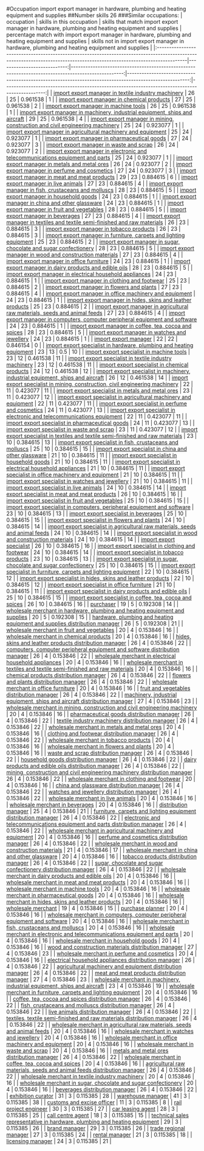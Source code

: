 #Occupation import export manager in hardware, plumbing and heating equipment and supplies
##Number skills 26
###Similar occupations:
| occupation                                                                                                                                                              |   skills in this occupation |   skills that match import export manager in hardware, plumbing and heating equipment and supplies |   percentage match with import export manager in hardware, plumbing and heating equipment and supplies |   skills not in import export manager in hardware, plumbing and heating equipment and supplies |
|:------------------------------------------------------------------------------------------------------------------------------------------------------------------------|----------------------------:|---------------------------------------------------------------------------------------------------:|-------------------------------------------------------------------------------------------------------:|-----------------------------------------------------------------------------------------------:|
| [import export manager in textile industry machinery](import_export_manager_in_textile_industry_machinery.md)                                                           |                          26 |                                                                                                 25 |                                                                                               0.961538 |                                                                                              1 |
| [import export manager in chemical products](import_export_manager_in_chemical_products.md)                                                                             |                          27 |                                                                                                 25 |                                                                                               0.961538 |                                                                                              2 |
| [import export manager in machine tools](import_export_manager_in_machine_tools.md)                                                                                     |                          26 |                                                                                                 25 |                                                                                               0.961538 |                                                                                              1 |
| [import export manager in machinery, industrial equipment, ships and aircraft](import_export_manager_in_machinery,_industrial_equipment,_ships_and_aircraft.md)         |                          29 |                                                                                                 25 |                                                                                               0.961538 |                                                                                              4 |
| [import export manager in mining, construction and civil engineering machinery](import_export_manager_in_mining,_construction_and_civil_engineering_machinery.md)       |                          25 |                                                                                                 24 |                                                                                               0.923077 |                                                                                              1 |
| [import export manager in agricultural machinery and equipment](import_export_manager_in_agricultural_machinery_and_equipment.md)                                       |                          25 |                                                                                                 24 |                                                                                               0.923077 |                                                                                              1 |
| [import export manager in pharmaceutical goods](import_export_manager_in_pharmaceutical_goods.md)                                                                       |                          27 |                                                                                                 24 |                                                                                               0.923077 |                                                                                              3 |
| [import export manager in waste and scrap](import_export_manager_in_waste_and_scrap.md)                                                                                 |                          26 |                                                                                                 24 |                                                                                               0.923077 |                                                                                              2 |
| [import export manager in electronic and telecommunications equipment and parts](import_export_manager_in_electronic_and_telecommunications_equipment_and_parts.md)     |                          25 |                                                                                                 24 |                                                                                               0.923077 |                                                                                              1 |
| [import export manager in metals and metal ores](import_export_manager_in_metals_and_metal_ores.md)                                                                     |                          26 |                                                                                                 24 |                                                                                               0.923077 |                                                                                              2 |
| [import export manager in perfume and cosmetics](import_export_manager_in_perfume_and_cosmetics.md)                                                                     |                          27 |                                                                                                 24 |                                                                                               0.923077 |                                                                                              3 |
| [import export manager in meat and meat products](import_export_manager_in_meat_and_meat_products.md)                                                                   |                          29 |                                                                                                 23 |                                                                                               0.884615 |                                                                                              6 |
| [import export manager in live animals](import_export_manager_in_live_animals.md)                                                                                       |                          27 |                                                                                                 23 |                                                                                               0.884615 |                                                                                              4 |
| [import export manager in fish, crustaceans and molluscs](import_export_manager_in_fish,_crustaceans_and_molluscs.md)                                                   |                          28 |                                                                                                 23 |                                                                                               0.884615 |                                                                                              5 |
| [import export manager in household goods](import_export_manager_in_household_goods.md)                                                                                 |                          24 |                                                                                                 23 |                                                                                               0.884615 |                                                                                              1 |
| [import export manager in china and other glassware](import_export_manager_in_china_and_other_glassware.md)                                                             |                          24 |                                                                                                 23 |                                                                                               0.884615 |                                                                                              1 |
| [import export manager in fruit and vegetables](import_export_manager_in_fruit_and_vegetables.md)                                                                       |                          28 |                                                                                                 23 |                                                                                               0.884615 |                                                                                              5 |
| [import export manager in beverages](import_export_manager_in_beverages.md)                                                                                             |                          27 |                                                                                                 23 |                                                                                               0.884615 |                                                                                              4 |
| [import export manager in textiles and textile semi-finished and raw materials](import_export_manager_in_textiles_and_textile_semi-finished_and_raw_materials.md)       |                          26 |                                                                                                 23 |                                                                                               0.884615 |                                                                                              3 |
| [import export manager in tobacco products](import_export_manager_in_tobacco_products.md)                                                                               |                          26 |                                                                                                 23 |                                                                                               0.884615 |                                                                                              3 |
| [import export manager in furniture, carpets and lighting equipment](import_export_manager_in_furniture,_carpets_and_lighting_equipment.md)                             |                          25 |                                                                                                 23 |                                                                                               0.884615 |                                                                                              2 |
| [import export manager in sugar, chocolate and sugar confectionery](import_export_manager_in_sugar,_chocolate_and_sugar_confectionery.md)                               |                          28 |                                                                                                 23 |                                                                                               0.884615 |                                                                                              5 |
| [import export manager in wood and construction materials](import_export_manager_in_wood_and_construction_materials.md)                                                 |                          27 |                                                                                                 23 |                                                                                               0.884615 |                                                                                              4 |
| [import export manager in office furniture](import_export_manager_in_office_furniture.md)                                                                               |                          24 |                                                                                                 23 |                                                                                               0.884615 |                                                                                              1 |
| [import export manager in dairy products and edible oils](import_export_manager_in_dairy_products_and_edible_oils.md)                                                   |                          28 |                                                                                                 23 |                                                                                               0.884615 |                                                                                              5 |
| [import export manager in electrical household appliances](import_export_manager_in_electrical_household_appliances.md)                                                 |                          24 |                                                                                                 23 |                                                                                               0.884615 |                                                                                              1 |
| [import export manager in clothing and footwear](import_export_manager_in_clothing_and_footwear.md)                                                                     |                          25 |                                                                                                 23 |                                                                                               0.884615 |                                                                                              2 |
| [import export manager in flowers and plants](import_export_manager_in_flowers_and_plants.md)                                                                           |                          27 |                                                                                                 23 |                                                                                               0.884615 |                                                                                              4 |
| [import export manager in office machinery and equipment](import_export_manager_in_office_machinery_and_equipment.md)                                                   |                          24 |                                                                                                 23 |                                                                                               0.884615 |                                                                                              1 |
| [import export manager in hides, skins and leather products](import_export_manager_in_hides,_skins_and_leather_products.md)                                             |                          25 |                                                                                                 23 |                                                                                               0.884615 |                                                                                              2 |
| [import export manager in agricultural raw materials, seeds and animal feeds](import_export_manager_in_agricultural_raw_materials,_seeds_and_animal_feeds.md)           |                          27 |                                                                                                 23 |                                                                                               0.884615 |                                                                                              4 |
| [import export manager in computers, computer peripheral equipment and software](import_export_manager_in_computers,_computer_peripheral_equipment_and_software.md)     |                          24 |                                                                                                 23 |                                                                                               0.884615 |                                                                                              1 |
| [import export manager in coffee, tea, cocoa and spices](import_export_manager_in_coffee,_tea,_cocoa_and_spices.md)                                                     |                          28 |                                                                                                 23 |                                                                                               0.884615 |                                                                                              5 |
| [import export manager in watches and jewellery](import_export_manager_in_watches_and_jewellery.md)                                                                     |                          24 |                                                                                                 23 |                                                                                               0.884615 |                                                                                              1 |
| [import export manager](import_export_manager.md)                                                                                                                       |                          22 |                                                                                                 22 |                                                                                               0.846154 |                                                                                              0 |
| [import export specialist in hardware, plumbing and heating equipment](import_export_specialist_in_hardware,_plumbing_and_heating_equipment.md)                         |                          23 |                                                                                                 13 |                                                                                               0.5      |                                                                                             10 |
| [import export specialist in machine tools](import_export_specialist_in_machine_tools.md)                                                                               |                          23 |                                                                                                 12 |                                                                                               0.461538 |                                                                                             11 |
| [import export specialist in textile industry machinery](import_export_specialist_in_textile_industry_machinery.md)                                                     |                          23 |                                                                                                 12 |                                                                                               0.461538 |                                                                                             11 |
| [import export specialist in chemical products](import_export_specialist_in_chemical_products.md)                                                                       |                          24 |                                                                                                 12 |                                                                                               0.461538 |                                                                                             12 |
| [import export specialist in machinery, industrial equipment, ships and aircraft](import_export_specialist_in_machinery,_industrial_equipment,_ships_and_aircraft.md)   |                          26 |                                                                                                 12 |                                                                                               0.461538 |                                                                                             14 |
| [import export specialist in mining, construction, civil engineering machinery](import_export_specialist_in_mining,_construction,_civil_engineering_machinery.md)       |                          22 |                                                                                                 11 |                                                                                               0.423077 |                                                                                             11 |
| [import export specialist in metals and metal ores](import_export_specialist_in_metals_and_metal_ores.md)                                                               |                          23 |                                                                                                 11 |                                                                                               0.423077 |                                                                                             12 |
| [import export specialist in agricultural machinery and equipment](import_export_specialist_in_agricultural_machinery_and_equipment.md)                                 |                          22 |                                                                                                 11 |                                                                                               0.423077 |                                                                                             11 |
| [import export specialist in perfume and cosmetics](import_export_specialist_in_perfume_and_cosmetics.md)                                                               |                          24 |                                                                                                 11 |                                                                                               0.423077 |                                                                                             13 |
| [import export specialist in electronic and telecommunications equipment](import_export_specialist_in_electronic_and_telecommunications_equipment.md)                   |                          22 |                                                                                                 11 |                                                                                               0.423077 |                                                                                             11 |
| [import export specialist in pharmaceutical goods](import_export_specialist_in_pharmaceutical_goods.md)                                                                 |                          24 |                                                                                                 11 |                                                                                               0.423077 |                                                                                             13 |
| [import export specialist in waste and scrap](import_export_specialist_in_waste_and_scrap.md)                                                                           |                          23 |                                                                                                 11 |                                                                                               0.423077 |                                                                                             12 |
| [import export specialist in textiles and textile semi-finished and raw materials](import_export_specialist_in_textiles_and_textile_semi-finished_and_raw_materials.md) |                          23 |                                                                                                 10 |                                                                                               0.384615 |                                                                                             13 |
| [import export specialist in  fish, crustaceans and molluscs](import_export_specialist_in__fish,_crustaceans_and_molluscs.md)                                           |                          25 |                                                                                                 10 |                                                                                               0.384615 |                                                                                             15 |
| [import export specialist in china and other glassware](import_export_specialist_in_china_and_other_glassware.md)                                                       |                          21 |                                                                                                 10 |                                                                                               0.384615 |                                                                                             11 |
| [import export specialist in household goods](import_export_specialist_in_household_goods.md)                                                                           |                          21 |                                                                                                 10 |                                                                                               0.384615 |                                                                                             11 |
| [import export specialist in electrical household appliances](import_export_specialist_in_electrical_household_appliances.md)                                           |                          21 |                                                                                                 10 |                                                                                               0.384615 |                                                                                             11 |
| [import export specialist in office machinery and equipment](import_export_specialist_in_office_machinery_and_equipment.md)                                             |                          21 |                                                                                                 10 |                                                                                               0.384615 |                                                                                             11 |
| [import export specialist in watches and jewellery](import_export_specialist_in_watches_and_jewellery.md)                                                               |                          21 |                                                                                                 10 |                                                                                               0.384615 |                                                                                             11 |
| [import export specialist in live animals](import_export_specialist_in_live_animals.md)                                                                                 |                          24 |                                                                                                 10 |                                                                                               0.384615 |                                                                                             14 |
| [import export specialist in meat and meat products](import_export_specialist_in_meat_and_meat_products.md)                                                             |                          26 |                                                                                                 10 |                                                                                               0.384615 |                                                                                             16 |
| [import export specialist in fruit and vegetables](import_export_specialist_in_fruit_and_vegetables.md)                                                                 |                          25 |                                                                                                 10 |                                                                                               0.384615 |                                                                                             15 |
| [import export specialist in computers, peripheral equipment and software](import_export_specialist_in_computers,_peripheral_equipment_and_software.md)                 |                          23 |                                                                                                 10 |                                                                                               0.384615 |                                                                                             13 |
| [import export specialist in beverages](import_export_specialist_in_beverages.md)                                                                                       |                          25 |                                                                                                 10 |                                                                                               0.384615 |                                                                                             15 |
| [import export specialist in flowers and plants](import_export_specialist_in_flowers_and_plants.md)                                                                     |                          24 |                                                                                                 10 |                                                                                               0.384615 |                                                                                             14 |
| [import export specialist in agricultural raw materials, seeds and animal feeds](import_export_specialist_in_agricultural_raw_materials,_seeds_and_animal_feeds.md)     |                          24 |                                                                                                 10 |                                                                                               0.384615 |                                                                                             14 |
| [import export specialist in wood and construction materials](import_export_specialist_in_wood_and_construction_materials.md)                                           |                          24 |                                                                                                 10 |                                                                                               0.384615 |                                                                                             14 |
| [import export specialist](import_export_specialist.md)                                                                                                                 |                          26 |                                                                                                 10 |                                                                                               0.384615 |                                                                                             16 |
| [import export specialist in clothing and footwear](import_export_specialist_in_clothing_and_footwear.md)                                                               |                          24 |                                                                                                 10 |                                                                                               0.384615 |                                                                                             14 |
| [import export specialist in tobacco products](import_export_specialist_in_tobacco_products.md)                                                                         |                          23 |                                                                                                 10 |                                                                                               0.384615 |                                                                                             13 |
| [import export specialist in sugar, chocolate and sugar confectionery](import_export_specialist_in_sugar,_chocolate_and_sugar_confectionery.md)                         |                          25 |                                                                                                 10 |                                                                                               0.384615 |                                                                                             15 |
| [import export specialist in furniture, carpets and lighting equipment](import_export_specialist_in_furniture,_carpets_and_lighting_equipment.md)                       |                          22 |                                                                                                 10 |                                                                                               0.384615 |                                                                                             12 |
| [import export specialist in hides, skins and leather products](import_export_specialist_in_hides,_skins_and_leather_products.md)                                       |                          22 |                                                                                                 10 |                                                                                               0.384615 |                                                                                             12 |
| [import export specialist in office furniture](import_export_specialist_in_office_furniture.md)                                                                         |                          21 |                                                                                                 10 |                                                                                               0.384615 |                                                                                             11 |
| [import export specialist in dairy products and edible oils](import_export_specialist_in_dairy_products_and_edible_oils.md)                                             |                          25 |                                                                                                 10 |                                                                                               0.384615 |                                                                                             15 |
| [import export specialist in coffee, tea, cocoa and spices](import_export_specialist_in_coffee,_tea,_cocoa_and_spices.md)                                               |                          26 |                                                                                                 10 |                                                                                               0.384615 |                                                                                             16 |
| [purchaser](purchaser.md)                                                                                                                                               |                          19 |                                                                                                  5 |                                                                                               0.192308 |                                                                                             14 |
| [wholesale merchant in hardware, plumbing and heating equipment and supplies](wholesale_merchant_in_hardware,_plumbing_and_heating_equipment_and_supplies.md)           |                          20 |                                                                                                  5 |                                                                                               0.192308 |                                                                                             15 |
| [hardware, plumbing and heating equipment and supplies distribution manager](hardware,_plumbing_and_heating_equipment_and_supplies_distribution_manager.md)             |                          26 |                                                                                                  5 |                                                                                               0.192308 |                                                                                             21 |
| [wholesale merchant in fruit and vegetables](wholesale_merchant_in_fruit_and_vegetables.md)                                                                             |                          20 |                                                                                                  4 |                                                                                               0.153846 |                                                                                             16 |
| [wholesale merchant in chemical products](wholesale_merchant_in_chemical_products.md)                                                                                   |                          20 |                                                                                                  4 |                                                                                               0.153846 |                                                                                             16 |
| [hides, skins and leather products distribution manager](hides,_skins_and_leather_products_distribution_manager.md)                                                     |                          26 |                                                                                                  4 |                                                                                               0.153846 |                                                                                             22 |
| [computers, computer peripheral equipment and software distribution manager](computers,_computer_peripheral_equipment_and_software_distribution_manager.md)             |                          26 |                                                                                                  4 |                                                                                               0.153846 |                                                                                             22 |
| [wholesale merchant in electrical household appliances](wholesale_merchant_in_electrical_household_appliances.md)                                                       |                          20 |                                                                                                  4 |                                                                                               0.153846 |                                                                                             16 |
| [wholesale merchant in textiles and textile semi-finished and raw materials](wholesale_merchant_in_textiles_and_textile_semi-finished_and_raw_materials.md)             |                          20 |                                                                                                  4 |                                                                                               0.153846 |                                                                                             16 |
| [chemical products distribution manager](chemical_products_distribution_manager.md)                                                                                     |                          26 |                                                                                                  4 |                                                                                               0.153846 |                                                                                             22 |
| [flowers and plants distribution manager](flowers_and_plants_distribution_manager.md)                                                                                   |                          26 |                                                                                                  4 |                                                                                               0.153846 |                                                                                             22 |
| [wholesale merchant in office furniture](wholesale_merchant_in_office_furniture.md)                                                                                     |                          20 |                                                                                                  4 |                                                                                               0.153846 |                                                                                             16 |
| [fruit and vegetables distribution manager](fruit_and_vegetables_distribution_manager.md)                                                                               |                          26 |                                                                                                  4 |                                                                                               0.153846 |                                                                                             22 |
| [machinery, industrial equipment, ships and aircraft distribution manager](machinery,_industrial_equipment,_ships_and_aircraft_distribution_manager.md)                 |                          27 |                                                                                                  4 |                                                                                               0.153846 |                                                                                             23 |
| [wholesale merchant in mining, construction and civil engineering machinery](wholesale_merchant_in_mining,_construction_and_civil_engineering_machinery.md)             |                          20 |                                                                                                  4 |                                                                                               0.153846 |                                                                                             16 |
| [pharmaceutical goods distribution manager](pharmaceutical_goods_distribution_manager.md)                                                                               |                          26 |                                                                                                  4 |                                                                                               0.153846 |                                                                                             22 |
| [textile industry machinery distribution manager](textile_industry_machinery_distribution_manager.md)                                                                   |                          26 |                                                                                                  4 |                                                                                               0.153846 |                                                                                             22 |
| [wholesale merchant in metals and metal ores](wholesale_merchant_in_metals_and_metal_ores.md)                                                                           |                          20 |                                                                                                  4 |                                                                                               0.153846 |                                                                                             16 |
| [clothing and footwear distribution manager](clothing_and_footwear_distribution_manager.md)                                                                             |                          26 |                                                                                                  4 |                                                                                               0.153846 |                                                                                             22 |
| [wholesale merchant in tobacco products](wholesale_merchant_in_tobacco_products.md)                                                                                     |                          20 |                                                                                                  4 |                                                                                               0.153846 |                                                                                             16 |
| [wholesale merchant in flowers and plants](wholesale_merchant_in_flowers_and_plants.md)                                                                                 |                          20 |                                                                                                  4 |                                                                                               0.153846 |                                                                                             16 |
| [waste and scrap distribution manager](waste_and_scrap_distribution_manager.md)                                                                                         |                          26 |                                                                                                  4 |                                                                                               0.153846 |                                                                                             22 |
| [household goods distribution manager](household_goods_distribution_manager.md)                                                                                         |                          26 |                                                                                                  4 |                                                                                               0.153846 |                                                                                             22 |
| [dairy products and edible oils distribution manager](dairy_products_and_edible_oils_distribution_manager.md)                                                           |                          26 |                                                                                                  4 |                                                                                               0.153846 |                                                                                             22 |
| [mining, construction and civil engineering machinery distribution manager](mining,_construction_and_civil_engineering_machinery_distribution_manager.md)               |                          26 |                                                                                                  4 |                                                                                               0.153846 |                                                                                             22 |
| [wholesale merchant in clothing and footwear](wholesale_merchant_in_clothing_and_footwear.md)                                                                           |                          20 |                                                                                                  4 |                                                                                               0.153846 |                                                                                             16 |
| [china and glassware distribution manager](china_and_glassware_distribution_manager.md)                                                                                 |                          26 |                                                                                                  4 |                                                                                               0.153846 |                                                                                             22 |
| [watches and jewellery distribution manager](watches_and_jewellery_distribution_manager.md)                                                                             |                          26 |                                                                                                  4 |                                                                                               0.153846 |                                                                                             22 |
| [wholesale merchant in live animals](wholesale_merchant_in_live_animals.md)                                                                                             |                          20 |                                                                                                  4 |                                                                                               0.153846 |                                                                                             16 |
| [wholesale merchant in beverages](wholesale_merchant_in_beverages.md)                                                                                                   |                          20 |                                                                                                  4 |                                                                                               0.153846 |                                                                                             16 |
| [distribution manager](distribution_manager.md)                                                                                                                         |                          25 |                                                                                                  4 |                                                                                               0.153846 |                                                                                             21 |
| [furniture, carpets and lighting equipment distribution manager](furniture,_carpets_and_lighting_equipment_distribution_manager.md)                                     |                          26 |                                                                                                  4 |                                                                                               0.153846 |                                                                                             22 |
| [electronic and telecommunications equipment and parts distribution manager](electronic_and_telecommunications_equipment_and_parts_distribution_manager.md)             |                          26 |                                                                                                  4 |                                                                                               0.153846 |                                                                                             22 |
| [wholesale merchant in agricultural machinery and equipment](wholesale_merchant_in_agricultural_machinery_and_equipment.md)                                             |                          20 |                                                                                                  4 |                                                                                               0.153846 |                                                                                             16 |
| [perfume and cosmetics distribution manager](perfume_and_cosmetics_distribution_manager.md)                                                                             |                          26 |                                                                                                  4 |                                                                                               0.153846 |                                                                                             22 |
| [wholesale merchant in wood and construction materials](wholesale_merchant_in_wood_and_construction_materials.md)                                                       |                          21 |                                                                                                  4 |                                                                                               0.153846 |                                                                                             17 |
| [wholesale merchant in china and other glassware](wholesale_merchant_in_china_and_other_glassware.md)                                                                   |                          20 |                                                                                                  4 |                                                                                               0.153846 |                                                                                             16 |
| [tobacco products distribution manager](tobacco_products_distribution_manager.md)                                                                                       |                          26 |                                                                                                  4 |                                                                                               0.153846 |                                                                                             22 |
| [sugar, chocolate and sugar confectionery distribution manager](sugar,_chocolate_and_sugar_confectionery_distribution_manager.md)                                       |                          26 |                                                                                                  4 |                                                                                               0.153846 |                                                                                             22 |
| [wholesale merchant in dairy products and edible oils](wholesale_merchant_in_dairy_products_and_edible_oils.md)                                                         |                          20 |                                                                                                  4 |                                                                                               0.153846 |                                                                                             16 |
| [wholesale merchant in meat and meat products](wholesale_merchant_in_meat_and_meat_products.md)                                                                         |                          20 |                                                                                                  4 |                                                                                               0.153846 |                                                                                             16 |
| [wholesale merchant in machine tools](wholesale_merchant_in_machine_tools.md)                                                                                           |                          20 |                                                                                                  4 |                                                                                               0.153846 |                                                                                             16 |
| [wholesale merchant in pharmaceutical goods](wholesale_merchant_in_pharmaceutical_goods.md)                                                                             |                          20 |                                                                                                  4 |                                                                                               0.153846 |                                                                                             16 |
| [wholesale merchant in hides, skins and leather products](wholesale_merchant_in_hides,_skins_and_leather_products.md)                                                   |                          20 |                                                                                                  4 |                                                                                               0.153846 |                                                                                             16 |
| [wholesale merchant](wholesale_merchant.md)                                                                                                                             |                          19 |                                                                                                  4 |                                                                                               0.153846 |                                                                                             15 |
| [purchase planner](purchase_planner.md)                                                                                                                                 |                          20 |                                                                                                  4 |                                                                                               0.153846 |                                                                                             16 |
| [wholesale merchant in computers, computer peripheral equipment and software](wholesale_merchant_in_computers,_computer_peripheral_equipment_and_software.md)           |                          20 |                                                                                                  4 |                                                                                               0.153846 |                                                                                             16 |
| [wholesale merchant in fish, crustaceans and molluscs](wholesale_merchant_in_fish,_crustaceans_and_molluscs.md)                                                         |                          20 |                                                                                                  4 |                                                                                               0.153846 |                                                                                             16 |
| [wholesale merchant in electronic and telecommunications equipment and parts](wholesale_merchant_in_electronic_and_telecommunications_equipment_and_parts.md)           |                          20 |                                                                                                  4 |                                                                                               0.153846 |                                                                                             16 |
| [wholesale merchant in household goods](wholesale_merchant_in_household_goods.md)                                                                                       |                          20 |                                                                                                  4 |                                                                                               0.153846 |                                                                                             16 |
| [wood and construction materials distribution manager](wood_and_construction_materials_distribution_manager.md)                                                         |                          27 |                                                                                                  4 |                                                                                               0.153846 |                                                                                             23 |
| [wholesale merchant in perfume and cosmetics](wholesale_merchant_in_perfume_and_cosmetics.md)                                                                           |                          20 |                                                                                                  4 |                                                                                               0.153846 |                                                                                             16 |
| [electrical household appliances distribution manager](electrical_household_appliances_distribution_manager.md)                                                         |                          26 |                                                                                                  4 |                                                                                               0.153846 |                                                                                             22 |
| [agricultural machinery and equipment distribution manager](agricultural_machinery_and_equipment_distribution_manager.md)                                               |                          26 |                                                                                                  4 |                                                                                               0.153846 |                                                                                             22 |
| [meat and meat products distribution manager](meat_and_meat_products_distribution_manager.md)                                                                           |                          27 |                                                                                                  4 |                                                                                               0.153846 |                                                                                             23 |
| [wholesale merchant in machinery, industrial equipment, ships and aircraft](wholesale_merchant_in_machinery,_industrial_equipment,_ships_and_aircraft.md)               |                          23 |                                                                                                  4 |                                                                                               0.153846 |                                                                                             19 |
| [wholesale merchant in furniture, carpets and lighting equipment](wholesale_merchant_in_furniture,_carpets_and_lighting_equipment.md)                                   |                          20 |                                                                                                  4 |                                                                                               0.153846 |                                                                                             16 |
| [coffee, tea, cocoa and spices distribution manager](coffee,_tea,_cocoa_and_spices_distribution_manager.md)                                                             |                          26 |                                                                                                  4 |                                                                                               0.153846 |                                                                                             22 |
| [fish, crustaceans and molluscs distribution manager](fish,_crustaceans_and_molluscs_distribution_manager.md)                                                           |                          26 |                                                                                                  4 |                                                                                               0.153846 |                                                                                             22 |
| [live animals distribution manager](live_animals_distribution_manager.md)                                                                                               |                          26 |                                                                                                  4 |                                                                                               0.153846 |                                                                                             22 |
| [textiles, textile semi-finished and raw materials distribution manager](textiles,_textile_semi-finished_and_raw_materials_distribution_manager.md)                     |                          26 |                                                                                                  4 |                                                                                               0.153846 |                                                                                             22 |
| [wholesale merchant in agricultural raw materials, seeds and animal feeds](wholesale_merchant_in_agricultural_raw_materials,_seeds_and_animal_feeds.md)                 |                          20 |                                                                                                  4 |                                                                                               0.153846 |                                                                                             16 |
| [wholesale merchant in watches and jewellery](wholesale_merchant_in_watches_and_jewellery.md)                                                                           |                          20 |                                                                                                  4 |                                                                                               0.153846 |                                                                                             16 |
| [wholesale merchant in office machinery and equipment](wholesale_merchant_in_office_machinery_and_equipment.md)                                                         |                          20 |                                                                                                  4 |                                                                                               0.153846 |                                                                                             16 |
| [wholesale merchant in waste and scrap](wholesale_merchant_in_waste_and_scrap.md)                                                                                       |                          20 |                                                                                                  4 |                                                                                               0.153846 |                                                                                             16 |
| [metals and metal ores distribution manager](metals_and_metal_ores_distribution_manager.md)                                                                             |                          26 |                                                                                                  4 |                                                                                               0.153846 |                                                                                             22 |
| [wholesale merchant in coffee, tea, cocoa and spices](wholesale_merchant_in_coffee,_tea,_cocoa_and_spices.md)                                                           |                          20 |                                                                                                  4 |                                                                                               0.153846 |                                                                                             16 |
| [agricultural raw materials, seeds and animal feeds distribution manager](agricultural_raw_materials,_seeds_and_animal_feeds_distribution_manager.md)                   |                          26 |                                                                                                  4 |                                                                                               0.153846 |                                                                                             22 |
| [wholesale merchant in textile industry machinery](wholesale_merchant_in_textile_industry_machinery.md)                                                                 |                          20 |                                                                                                  4 |                                                                                               0.153846 |                                                                                             16 |
| [wholesale merchant in sugar, chocolate and sugar confectionery](wholesale_merchant_in_sugar,_chocolate_and_sugar_confectionery.md)                                     |                          20 |                                                                                                  4 |                                                                                               0.153846 |                                                                                             16 |
| [beverages distribution manager](beverages_distribution_manager.md)                                                                                                     |                          26 |                                                                                                  4 |                                                                                               0.153846 |                                                                                             22 |
| [exhibition curator](exhibition_curator.md)                                                                                                                             |                          31 |                                                                                                  3 |                                                                                               0.115385 |                                                                                             28 |
| [warehouse manager](warehouse_manager.md)                                                                                                                               |                          41 |                                                                                                  3 |                                                                                               0.115385 |                                                                                             38 |
| [customs and excise officer](customs_and_excise_officer.md)                                                                                                             |                          11 |                                                                                                  3 |                                                                                               0.115385 |                                                                                              8 |
| [rail project engineer](rail_project_engineer.md)                                                                                                                       |                          30 |                                                                                                  3 |                                                                                               0.115385 |                                                                                             27 |
| [car leasing agent](car_leasing_agent.md)                                                                                                                               |                          28 |                                                                                                  3 |                                                                                               0.115385 |                                                                                             25 |
| [call centre agent](call_centre_agent.md)                                                                                                                               |                          18 |                                                                                                  3 |                                                                                               0.115385 |                                                                                             15 |
| [technical sales representative in hardware, plumbing and heating equipment](technical_sales_representative_in_hardware,_plumbing_and_heating_equipment.md)             |                          29 |                                                                                                  3 |                                                                                               0.115385 |                                                                                             26 |
| [brand manager](brand_manager.md)                                                                                                                                       |                          29 |                                                                                                  3 |                                                                                               0.115385 |                                                                                             26 |
| [trade regional manager](trade_regional_manager.md)                                                                                                                     |                          27 |                                                                                                  3 |                                                                                               0.115385 |                                                                                             24 |
| [rental manager](rental_manager.md)                                                                                                                                     |                          21 |                                                                                                  3 |                                                                                               0.115385 |                                                                                             18 |
| [licensing manager](licensing_manager.md)                                                                                                                               |                          24 |                                                                                                  3 |                                                                                               0.115385 |                                                                                             21 |
